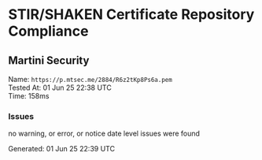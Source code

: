 # STIR/SHAKEN Certificate Repository Compliance

## Martini Security

Name: `https://p.mtsec.me/2884/R6z2tKp8Ps6a.pem`\
Tested At: 01 Jun 25 22:38 UTC\
Time: 158ms

### Issues

no warning, or error, or notice date level issues were found

Generated: 01 Jun 25 22:39 UTC